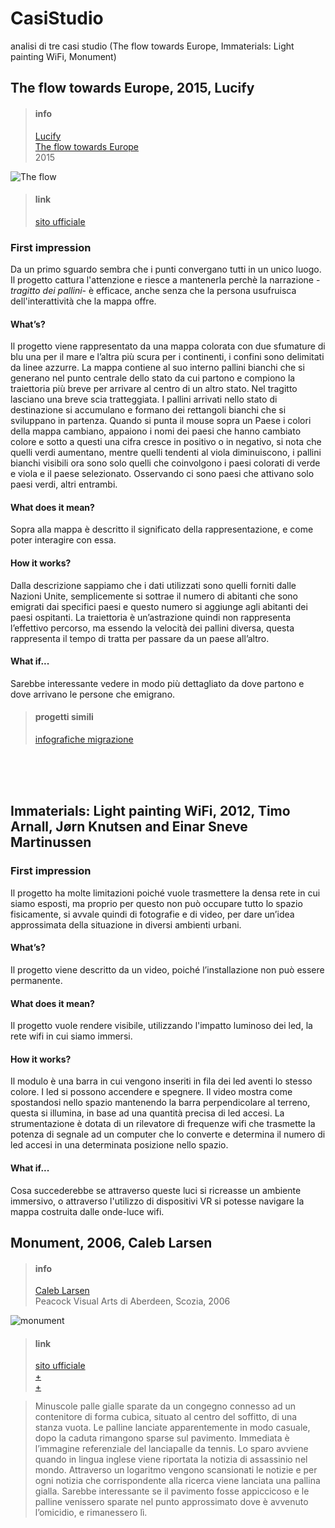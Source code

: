 # CasiStudio
analisi di tre casi studio (The flow towards Europe, Immaterials: Light painting WiFi, Monument)


## The flow towards Europe, 2015, Lucify


> #### info 
>[Lucify](https://www.lucify.com)<br>
>[The flow towards Europe](https://www.lucify.com/the-flow-towards-europe/)<br>
>2015<br>

![The flow](https://dublin.sciencegallery.com/trauma/assets/img/exhibits/the-flow-towards-europe.jpg)

> #### link <br>
> [sito ufficiale](https://www.lucify.com/the-flow-towards-europe/) <br>

### First impression
Da un primo sguardo sembra che i punti convergano tutti in un unico luogo. Il progetto cattura l'attenzione e riesce a mantenerla  perchè la narrazione -*tragitto dei pallini*- è efficace, anche senza che la persona usufruisca dell'interattività che la mappa offre.


#### What’s?
Il progetto viene rappresentato da una mappa colorata con due sfumature di blu una per il mare e l’altra più scura per i continenti, i confini sono delimitati da linee azzurre. La mappa contiene al suo interno pallini bianchi che si generano nel punto centrale dello stato da cui partono e compiono la traiettoria più breve per arrivare al centro di un altro stato. Nel tragitto lasciano una breve scia tratteggiata. I pallini arrivati nello stato di destinazione si accumulano e formano dei rettangoli bianchi che si sviluppano in partenza. Quando si punta il mouse sopra un Paese i colori della mappa cambiano, appaiono i nomi dei paesi che hanno cambiato colore e sotto a questi una cifra cresce in positivo o in negativo, si nota che quelli verdi aumentano, mentre quelli tendenti al viola diminuiscono, i pallini bianchi visibili ora sono solo quelli che coinvolgono i paesi colorati di verde e viola e il paese selezionato. Osservando ci sono paesi che attivano solo paesi verdi, altri entrambi. 

#### What does it mean?
Sopra alla mappa è descritto il significato della rappresentazione, e come poter interagire con essa. 

#### How it  works?
Dalla descrizione sappiamo che i dati utilizzati sono quelli forniti dalle Nazioni Unite, semplicemente si sottrae il numero di abitanti che sono emigrati dai specifici paesi e questo numero si aggiunge agli abitanti dei paesi ospitanti. La traiettoria è un’astrazione quindi non rappresenta l’effettivo percorso, ma essendo la velocità dei pallini diversa, questa rappresenta il tempo di tratta per passare da un paese all’altro. 

#### What if...
Sarebbe interessante vedere in modo più dettagliato da dove partono e dove arrivano le persone che emigrano.


> #### progetti simili <br>
>[infografiche migrazione](http://openmigration.org/infografiche/#all)

<br><br><br>


## Immaterials: Light painting WiFi, 2012, Timo Arnall, Jørn Knutsen and Einar Sneve Martinussen

### First impression
Il progetto ha molte limitazioni poiché vuole trasmettere la densa rete in cui siamo esposti, ma proprio per questo non può occupare tutto lo spazio fisicamente, si avvale quindi di fotografie e di video, per dare un’idea approssimata della situazione in diversi ambienti urbani.

#### What’s?
Il progetto viene descritto da un video, poiché l’installazione non può essere permanente. 

#### What does it mean?
Il progetto vuole rendere visibile, utilizzando l'impatto luminoso dei led, la rete wifi in cui siamo immersi.

#### How it  works?
Il modulo è una barra in cui vengono inseriti in fila dei led aventi lo stesso colore. I led si possono accendere e spegnere. Il video mostra come spostandosi nello spazio mantenendo la barra perpendicolare al terreno, questa si illumina, in base ad una quantità precisa di led accesi. La strumentazione è dotata di un rilevatore di frequenze wifi che trasmette la potenza di segnale ad un computer che lo converte e determina il numero di led accesi in una determinata posizione nello spazio. 

#### What if...
Cosa succederebbe se attraverso queste luci si ricreasse un ambiente immersivo, o attraverso l'utilizzo di dispositivi VR si potesse navigare la mappa costruita dalle onde-luce wifi.



## Monument, 2006, Caleb Larsen

> #### info 
>[Caleb Larsen](http://caleblarsen.com/)<br>
>Peacock Visual Arts di Aberdeen, Scozia, 2006<br>

![monument](http://i1.wp.com/caleblarsen.com/wordpress/wp-content/uploads/2013/01/CalebLarsen_02.jpg)

> #### link <br>
> [sito ufficiale](http://caleblarsen.com/monument/) <br>
>[+](https://instintopoetico.wordpress.com/2016/05/22/monument-caleb-larsen/)<br>
>[+](http://www.siusoon.net/dat/2008/10/08/inspiring-work-monument-if-it-bleeds-it-leads-2006-by-caleb-larsen/)<br>

> Minuscole palle gialle sparate da un congegno connesso ad un contenitore di forma cubica, situato al centro del soffitto, di una stanza vuota. Le palline lanciate apparentemente in modo casuale, dopo la caduta rimangono sparse sul pavimento. Immediata è l’immagine referenziale del lanciapalle da tennis. Lo sparo avviene quando in lingua inglese viene riportata la notizia di assassinio nel mondo. Attraverso un logaritmo vengono scansionati le notizie e per ogni notizia che corrispondente alla ricerca viene lanciata una pallina gialla. Sarebbe interessante se il pavimento fosse appiccicoso e le palline venissero sparate nel punto approssimato dove è avvenuto l’omicidio, e rimanessero lì.
